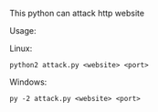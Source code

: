 This python can attack http website

Usage:
    
  Linux:
 
    python2 attack.py <website> <port>
 Windows:
 
    py -2 attack.py <website> <port>
